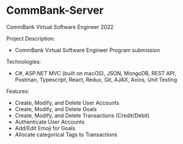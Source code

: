 # CommBank-Server
CommBank Virtual Software Engineer 2022 

Project Description:
- CommBank Virtual Software Engineer Program submission

Technologies:
- C#, ASP.NET MVC (built on macOS), JSON, MongoDB, REST API, Postman, Typescript, React, Redux, Git, AJAX, Axios, Unit Testing

Features:
- Create, Modify, and Delete User Accounts
- Create, Modify, and Delete Goals
- Create, Modify, and Delete Transactions (Credit/Debit)
- Authenticate User Accounts
- Add/Edit Emoji for Goals
- Allocate categorical Tags to Transactions
